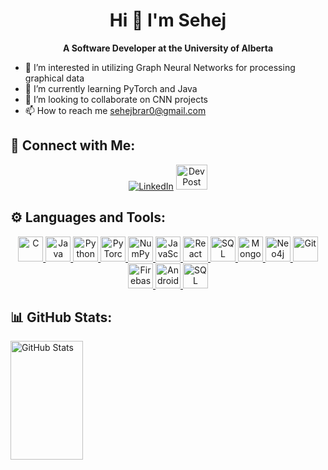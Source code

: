 <h1 align="center">Hi 👋 I'm Sehej</h1>
<p align="center">
  <b>A Software Developer at the University of Alberta</b>
</p>

- 👀 I’m interested in utilizing Graph Neural Networks for processing graphical data
- 🌱 I’m currently learning PyTorch and Java
- 💞️ I’m looking to collaborate on CNN projects
- 📫 How to reach me sehejbrar0@gmail.com

## 📱 Connect with Me:
<p align="center">
  <a href="https://www.linkedin.com/in/sehej-brar/" target="_blank"><img src="https://img.shields.io/badge/LinkedIn-blue?style=for-the-badge&logo=linkedin" alt="LinkedIn"></a>
  <a href="https://devpost.com/sehejpur?ref_content=user-portfolio&ref_feature=portfolio&ref_medium=global-nav" target="_blank"><img src="https://github.com/user-attachments/assets/ff42ae83-1f29-4e0f-ad05-29fe6c9ea1f0" width="50" height="40" alt="DevPost"></a>
</p>

## ⚙️ Languages and Tools:
<p align="center">
  <a href="https://en.cppreference.com/w/" target="_blank">
    <img src="https://cdn.jsdelivr.net/gh/devicons/devicon/icons/c/c-original.svg" width="40" height="40" alt="C"/>
  </a>
  <a href="https://docs.oracle.com/en/java/" target="_blank">
    <img src="https://cdn.jsdelivr.net/gh/devicons/devicon/icons/java/java-original.svg" width="40" height="40" alt="Java"/>
  </a>
  <a href="https://docs.python.org/3/" target="_blank">
    <img src="https://cdn.jsdelivr.net/gh/devicons/devicon/icons/python/python-original.svg" width="40" height="40" alt="Python"/>
  </a>
  <a href="https://pytorch.org/docs/" target="_blank">
    <img src="https://cdn.jsdelivr.net/gh/devicons/devicon/icons/pytorch/pytorch-original.svg" width="40" height="40" alt="PyTorch"/>
  </a>
  <a href="https://numpy.org/doc/" target="_blank">
    <img src="https://cdn.jsdelivr.net/gh/devicons/devicon/icons/numpy/numpy-original.svg" width="40" height="40" alt="NumPy"/>
  </a>
  <a href="https://developer.mozilla.org/en-US/docs/Web/JavaScript" target="_blank">
    <img src="https://cdn.jsdelivr.net/gh/devicons/devicon/icons/javascript/javascript-original.svg" width="40" height="40" alt="JavaScript"/>
  </a>
  <a href="https://reactjs.org/docs/getting-started.html" target="_blank">
    <img src="https://cdn.jsdelivr.net/gh/devicons/devicon/icons/react/react-original.svg" width="40" height="40" alt="React"/>
  </a>
  <a href="https://dev.mysql.com/doc/" target="_blank">
    <img src="https://cdn.jsdelivr.net/gh/devicons/devicon/icons/mysql/mysql-original-wordmark.svg" width="40" height="40" alt="SQL"/>
  </a>
  <a href="https://www.mongodb.com/docs/" target="_blank">
    <img src="https://cdn.jsdelivr.net/gh/devicons/devicon/icons/mongodb/mongodb-original-wordmark.svg" width="40" height="40" alt="MongoDB"/>
  </a>
  <a href="https://neo4j.com/docs/" target="_blank">
    <img src="https://github.com/user-attachments/assets/1d68e644-9443-4920-8462-613a65d17f0c" width="40" height="40" alt="Neo4j"/>
  </a>
  <a href="https://git-scm.com/doc" target="_blank">
    <img src="https://cdn.jsdelivr.net/gh/devicons/devicon/icons/git/git-original.svg" width="40" height="40" alt="Git"/>
  </a>
  <a href="https://firebase.google.com/docs" target="_blank">
    <img src="https://cdn.jsdelivr.net/gh/devicons/devicon/icons/firebase/firebase-plain.svg" width="40" height="40" alt="Firebase"/>
  </a>
  <a href="https://developer.android.com/docs" target="_blank">
    <img src="https://cdn.jsdelivr.net/gh/devicons/devicon/icons/androidstudio/androidstudio-original.svg" width="40" height="40" alt="Android Studio"/>
  </a>
  <a href="https://learn.microsoft.com/en-us/sql/" target="_blank">
    <img src="https://cdn.jsdelivr.net/gh/devicons/devicon/icons/microsoftsqlserver/microsoftsqlserver-plain.svg" width="40" height="40" alt="SQL Server"/>
  </a>
</p>

## 📊 GitHub Stats:
<p align="left">
<!--   <img src="https://github-readme-streak-stats.herokuapp.com/?user=sehejb&theme=dark" alt="GitHub Streak Stats" width="48%" height="190" /> -->
  <img src="https://github-readme-stats.vercel.app/api?username=sehejb&show_icons=true&theme=dark" alt="GitHub Stats" width="48%" height="190"/>
</p>

<!---
sehejb/sehejb is a ✨ special ✨ repository because its `README.md` (this file) appears on your GitHub profile.
You can click the Preview link to take a look at your changes.
--->
